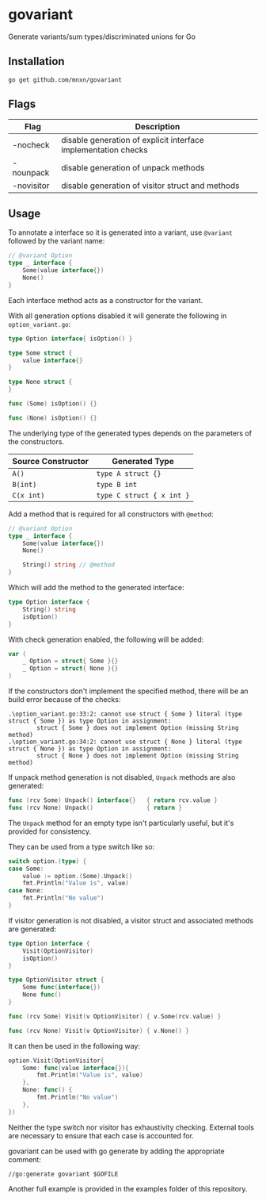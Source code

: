 # govariant

Generate variants/sum types/discriminated unions for Go

## Installation

```
go get github.com/mnxn/govariant
```

## Flags

| Flag       | Description                                                    |
| ---------- | -------------------------------------------------------------- |
| -nocheck   | disable generation of explicit interface implementation checks |
| -nounpack  | disable generation of unpack methods                           |
| -novisitor | disable generation of visitor struct and methods               |

## Usage

To annotate a interface so it is generated into a variant, use `@variant` followed by the variant name:

```go
// @variant Option
type _ interface {
	Some(value interface{})
	None()
}
```

Each interface method acts as a constructor for the variant.

With all generation options disabled it will generate the following in `option_variant.go`:

```go
type Option interface{ isOption() }

type Some struct {
	value interface{}
}

type None struct {
}

func (Some) isOption() {}

func (None) isOption() {}
```

The underlying type of the generated types depends on the parameters of the constructors.

| Source Constructor | Generated Type            |
| ------------------ | ------------------------- |
| `A()`              | `type A struct {}`        |
| `B(int)`           | `type B int`              |
| `C(x int)`         | `type C struct { x int }` |

Add a method that is required for all constructors with `@method`:

```go
// @variant Option
type _ interface {
	Some(value interface{})
	None()

	String() string // @method
}
```

Which will add the method to the generated interface:

```go
type Option interface {
	String() string
	isOption()
}
```

With check generation enabled, the following will be added:

```go
var (
	_ Option = struct{ Some }{}
	_ Option = struct{ None }{}
)
```

If the constructors don't implement the specified method, there will be an build error because of the checks:

```
.\option_variant.go:33:2: cannot use struct { Some } literal (type struct { Some }) as type Option in assignment:
        struct { Some } does not implement Option (missing String method)
.\option_variant.go:34:2: cannot use struct { None } literal (type struct { None }) as type Option in assignment:
        struct { None } does not implement Option (missing String method)
```

If unpack method generation is not disabled, `Unpack` methods are also generated:

```go
func (rcv Some) Unpack() interface{}   { return rcv.value }
func (rcv None) Unpack()               { return }
```

The `Unpack` method for an empty type isn't particularly useful, but it's provided for consistency.

They can be used from a type switch like so:

```go
switch option.(type) {
case Some:
	value := option.(Some).Unpack()
	fmt.Println("Value is", value)
case None:
	fmt.Println("No value")
}
```

If visitor generation is not disabled, a visitor struct and associated methods are generated:

```go
type Option interface {
	Visit(OptionVisitor)
	isOption()
}

type OptionVisitor struct {
	Some func(interface{})
	None func()
}

func (rcv Some) Visit(v OptionVisitor) { v.Some(rcv.value) }

func (rcv None) Visit(v OptionVisitor) { v.None() }
```

It can then be used in the following way:

```go
option.Visit(OptionVisitor{
	Some: func(value interface{}){
		fmt.Println("Value is", value)
	},
	None: func() {
		fmt.Println("No value")
	},
})
```

Neither the type switch nor visitor has exhaustivity checking.
External tools are necessary to ensure that each case is accounted for.

govariant can be used with go generate by adding the appropriate comment:

```
//go:generate govariant $GOFILE
```

Another full example is provided in the examples folder of this repository.
